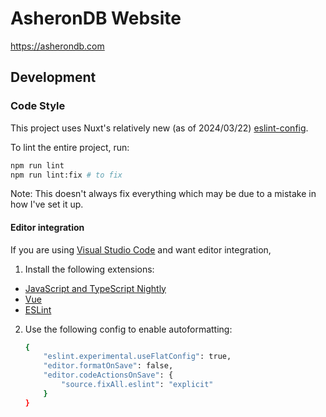 # AsheronDB Website

https://asherondb.com

## Development

### Code Style

This project uses Nuxt's relatively new (as of 2024/03/22) [eslint-config](https://nuxt.com/docs/guide/concepts/code-style#eslint).

To lint the entire project, run:

```sh
npm run lint
npm run lint:fix # to fix
```

Note: This doesn't always fix everything which may be due to a mistake in how I've set it up.

#### Editor integration

If you are using [Visual Studio Code](https://code.visualstudio.com/) and want editor integration,

1. Install the following extensions:
  - [JavaScript and TypeScript Nightly](https://marketplace.visualstudio.com/items?itemName=ms-vscode.vscode-typescript-next)
  - [Vue](https://marketplace.visualstudio.com/items?itemName=Vue.volar)
  - [ESLint](https://marketplace.visualstudio.com/items?itemName=dbaeumer.vscode-eslint)
2. Use the following config to enable autoformatting:

    ```sh
    {
        "eslint.experimental.useFlatConfig": true,
        "editor.formatOnSave": false,
        "editor.codeActionsOnSave": {
            "source.fixAll.eslint": "explicit"
        }
    }
    ```
